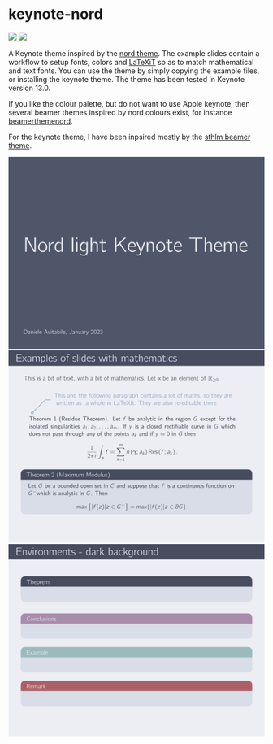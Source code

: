 # keynote-nord
<p>
    <a href="https://github.com/danieleavitabile/keynote-nord/raw/main/examples/example.key">
        <img src="https://img.shields.io/badge/-Download%20example-blue"/>
    </a>
    <a href="https://github.com/danieleavitabile/keynote-nord/raw/main/theme/nord-light-keynote-theme.kth">
        <img src="https://img.shields.io/badge/-Download%20keynote%20theme-blue" />
    </a>
</p>

A Keynote theme inspired by the [nord theme](https://www.nordtheme.com). The example
slides contain a workflow to setup fonts, colors and [LaTeXiT](https://www.chachatelier.fr/latexit/) so as to match mathematical and text fonts. You can use the theme by simply copying the example files, or installing the keynote
theme. The theme has been tested in Keynote version 13.0.

If you like the colour palette, but do not want to use Apple keynote, then several beamer
themes inspired by nord colours exist, for instance
[beamerthemenord](https://github.com/junwei-wang/beamerthemeNord).

For the keynote theme, I have been inpsired mostly by the [sthlm beamer
theme](https://github.com/mholson/sthlmNordBeamerTheme).

<p align="center">
    <img src="images/cover.jpg" width="800" max-width="90%" alt="Background" />
    <img src="images/maths.jpg" width="800" max-width="90%" alt="Background" />
    <img src="images/theorems.jpg" width="800" max-width="90%" alt="Background" />
</p>
